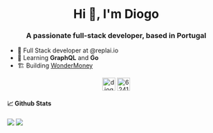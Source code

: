 <h1 align="center">Hi 👋, I'm Diogo</h1>
<h3 align="center">A passionate full-stack developer, based in Portugal</h3>

- 🔭 Full Stack developer at @replai.io
- 🌱 Learning **GraphQL** and **Go**
- 🏗️ Building [WonderMoney](https://wonder.money)

<p align="center">
<!-- <a href="https://twitter.com/imnip10" target="blank"><img align="center" src="https://cdn.jsdelivr.net/npm/simple-icons@3.0.1/icons/twitter.svg" alt="nip10" height="30" width="30" /></a> -->
<a href="https://linkedin.com/in/diogo-cardoso-30a065159" target="blank"><img align="center" src="https://cdn.jsdelivr.net/npm/simple-icons@3.0.1/icons/linkedin.svg" alt="diogo-cardoso-30a065159" height="30" width="30" /></a>
<a href="https://stackoverflow.com/users/6241666" target="blank"><img align="center" src="https://cdn.jsdelivr.net/npm/simple-icons@3.0.1/icons/stackoverflow.svg" alt="6241666" height="30" width="30" /></a>
</p>

#### 📈 Github Stats

<div>
  <img align="center" src="https://github-readme-stats.vercel.app/api?username=nip10&count_private=true&theme=dark&show_icons=true&hide_border=true" />
  <img align="center" src="https://github-readme-stats.vercel.app/api/top-langs/?username=nip10&theme=dark&show_icons=true&layout=compact&hide_border=true" />
</div>
